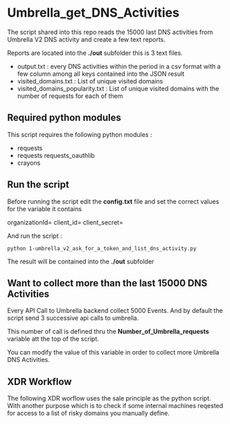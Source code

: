 # Umbrella_get_DNS_Activities

The script shared into this repo reads the 15000 last DNS activities from Umbrella V2 DNS activity and create a few text reports.

Reports are located into the **./out** subfolder this is 3 text files.

- output.txt : every DNS activities within the period in a csv format with a few column among all keys contained into the JSON result
- visited_domains.txt : List of unique visited domains
- visited_domains_popularity.txt : List of unique visited domains with the number of requests for each of them

## Required python modules

This script requires the following python modules :

- requests
- requests requests_oauthlib
- crayons

## Run the script

Before running the script edit the **config.txt** file and set the correct values for the variable it contains

organizationId=
client_id=
client_secret=

And run the script :

    python 1-umbrella_v2_ask_for_a_token_and_list_dns_activity.py
    
The result will be contained into the **./out** subfolder

## Want to collect more than the last 15000 DNS Activities

Every API Call to Umbrella backend collect 5000 Events. And by default the script send 3 successive api calls to umbrella.

This number of call is defined thru the **Number_of_Umbrella_requests** variable att the top of the script.

You can modify the value of this variable in order to collect more  Umbrella DNS Activities.

## XDR Workflow

The following XDR worflow uses the sale principle as the python script. With another purpose which is to check if some internal machines reqested for access to a list of risky domains you manually define.

